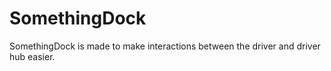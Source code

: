 # SomethingDock

SomethingDock is made to make interactions between the driver and driver hub easier.
